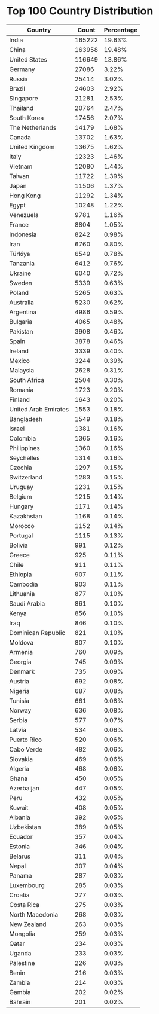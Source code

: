 # Top 100 Country Distribution
| Country | Count | Percentage |
|----|----|----|
| India | 165222 | 19.63% |
| China | 163958 | 19.48% |
| United States | 116649 | 13.86% |
| Germany | 27086 | 3.22% |
| Russia | 25414 | 3.02% |
| Brazil | 24603 | 2.92% |
| Singapore | 21281 | 2.53% |
| Thailand | 20764 | 2.47% |
| South Korea | 17456 | 2.07% |
| The Netherlands | 14179 | 1.68% |
| Canada | 13702 | 1.63% |
| United Kingdom | 13675 | 1.62% |
| Italy | 12323 | 1.46% |
| Vietnam | 12080 | 1.44% |
| Taiwan | 11722 | 1.39% |
| Japan | 11506 | 1.37% |
| Hong Kong | 11292 | 1.34% |
| Egypt | 10248 | 1.22% |
| Venezuela | 9781 | 1.16% |
| France | 8804 | 1.05% |
| Indonesia | 8242 | 0.98% |
| Iran | 6760 | 0.80% |
| Türkiye | 6549 | 0.78% |
| Tanzania | 6412 | 0.76% |
| Ukraine | 6040 | 0.72% |
| Sweden | 5339 | 0.63% |
| Poland | 5265 | 0.63% |
| Australia | 5230 | 0.62% |
| Argentina | 4986 | 0.59% |
| Bulgaria | 4065 | 0.48% |
| Pakistan | 3908 | 0.46% |
| Spain | 3878 | 0.46% |
| Ireland | 3339 | 0.40% |
| Mexico | 3244 | 0.39% |
| Malaysia | 2628 | 0.31% |
| South Africa | 2504 | 0.30% |
| Romania | 1723 | 0.20% |
| Finland | 1643 | 0.20% |
| United Arab Emirates | 1553 | 0.18% |
| Bangladesh | 1549 | 0.18% |
| Israel | 1381 | 0.16% |
| Colombia | 1365 | 0.16% |
| Philippines | 1360 | 0.16% |
| Seychelles | 1314 | 0.16% |
| Czechia | 1297 | 0.15% |
| Switzerland | 1283 | 0.15% |
| Uruguay | 1231 | 0.15% |
| Belgium | 1215 | 0.14% |
| Hungary | 1171 | 0.14% |
| Kazakhstan | 1168 | 0.14% |
| Morocco | 1152 | 0.14% |
| Portugal | 1115 | 0.13% |
| Bolivia | 991 | 0.12% |
| Greece | 925 | 0.11% |
| Chile | 911 | 0.11% |
| Ethiopia | 907 | 0.11% |
| Cambodia | 903 | 0.11% |
| Lithuania | 877 | 0.10% |
| Saudi Arabia | 861 | 0.10% |
| Kenya | 856 | 0.10% |
| Iraq | 846 | 0.10% |
| Dominican Republic | 821 | 0.10% |
| Moldova | 807 | 0.10% |
| Armenia | 760 | 0.09% |
| Georgia | 745 | 0.09% |
| Denmark | 735 | 0.09% |
| Austria | 692 | 0.08% |
| Nigeria | 687 | 0.08% |
| Tunisia | 661 | 0.08% |
| Norway | 636 | 0.08% |
| Serbia | 577 | 0.07% |
| Latvia | 534 | 0.06% |
| Puerto Rico | 520 | 0.06% |
| Cabo Verde | 482 | 0.06% |
| Slovakia | 469 | 0.06% |
| Algeria | 468 | 0.06% |
| Ghana | 450 | 0.05% |
| Azerbaijan | 447 | 0.05% |
| Peru | 432 | 0.05% |
| Kuwait | 408 | 0.05% |
| Albania | 392 | 0.05% |
| Uzbekistan | 389 | 0.05% |
| Ecuador | 357 | 0.04% |
| Estonia | 346 | 0.04% |
| Belarus | 311 | 0.04% |
| Nepal | 307 | 0.04% |
| Panama | 287 | 0.03% |
| Luxembourg | 285 | 0.03% |
| Croatia | 277 | 0.03% |
| Costa Rica | 275 | 0.03% |
| North Macedonia | 268 | 0.03% |
| New Zealand | 263 | 0.03% |
| Mongolia | 259 | 0.03% |
| Qatar | 234 | 0.03% |
| Uganda | 233 | 0.03% |
| Palestine | 226 | 0.03% |
| Benin | 216 | 0.03% |
| Zambia | 214 | 0.03% |
| Gambia | 202 | 0.02% |
| Bahrain | 201 | 0.02% |

